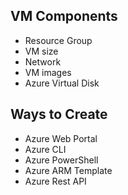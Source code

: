 ## VM Components
-  Resource Group
-  VM size
-  Network
-  VM images
-  Azure Virtual Disk

## Ways to Create
- Azure Web Portal
- Azure CLI
- Azure PowerShell
- Azure ARM Template
- Azure Rest API
